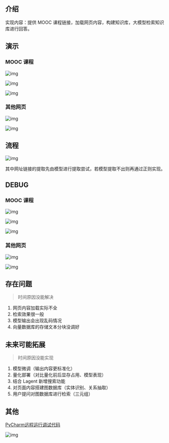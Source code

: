 ## 介绍

实现内容：提供 MOOC 课程链接，加载网页内容，构建知识库，大模型检索知识库进行回答。

## 演示

### MOOC 课程

![img](README.assets/20240204215359-71.png)

![img](README.assets/20240204215419-72.png)

![img](README.assets/1707052929381-c63b188b-771f-4d42-86d1-c394f4fd94fa-17070549115608.png)

### 其他网页

![img](README.assets/20240204215454-6f.png)

![img](README.assets/1707053069742-c1a4a205-f177-4b2b-b19b-fca7d92f937f.png)

## 流程

![img](README.assets/1707053069742-c1a4a205-f177-4b2b-b19b-fca7d92f937f-170705493508611.png)

其中网址链接的提取先由模型进行提取尝试，若模型提取不出则再通过正则实现。

## DEBUG

### MOOC 课程

![img](README.assets/1707052696411-177798ee-31f5-4c93-8f07-6729e93b0102.png)

![img](README.assets/1707052712990-e69b18af-8c86-4937-baae-f84bf92f0171.png)

![img](README.assets/1707052829958-f42336a4-7e98-469a-93c2-c9bfd13433de.png)

### 其他网页

![img](README.assets/1707053032569-a1d733d1-62db-4ad2-ba58-8d40797982be.png)

![img](README.assets/1707053150336-96edc90f-9c26-4337-a2b0-418b2e55cdb3.png)

## 存在问题

> 时间原因没能解决

1. 网页内容加载实际不全
2. 检索效果很一般
3. 模型输出会出现乱码情况
4. 向量数据库的存储文本分块没调好

## 未来可能拓展

> 时间原因没能实现

1. 模型微调（输出内容更标准化）
2. 量化部署（对比量化前后显存占用、模型表现）
3. 结合 Lagent 新增搜索功能
4. 对页面内容搭建图数据库（实体识别、关系抽取）
5. 用户提问对图数据库进行检索（三元组）

## 其他

[PyCharm远程运行调试代码](https://zhuanlan.zhihu.com/p/38591832)

![img](README.assets/1706855337497-2b54983b-5bc2-40fd-9044-7d79b8bdcd07.png)